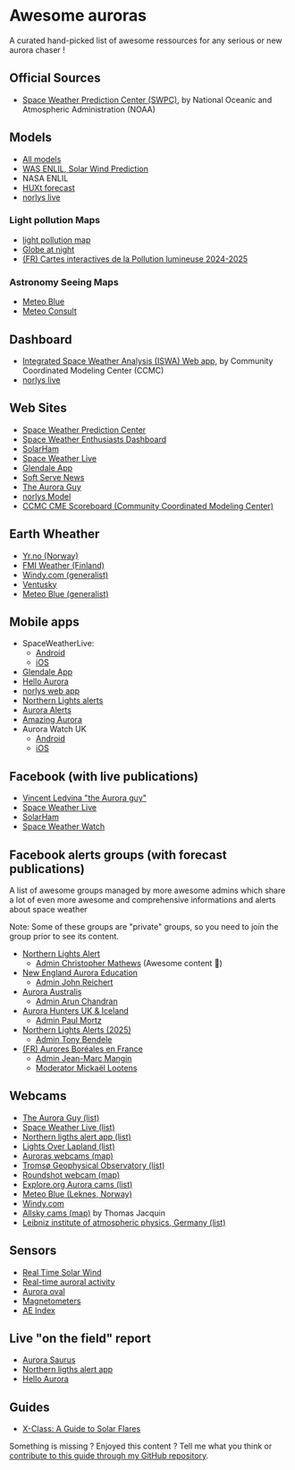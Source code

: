 # Awesome auroras

A curated hand-picked list of awesome ressources for any serious or new aurora chaser !

## Official Sources

- [Space Weather Prediction Center (SWPC)](https://www.swpc.noaa.gov/), by National Oceanic and Atmospheric Administration (NOAA)

## Models

- [All models](https://ccmc.gsfc.nasa.gov/models/?statuses=Production&statuses=Result+Only)
- [WAS ENLIL, Solar Wind Prediction](https://www.swpc.noaa.gov/products/wsa-enlil-solar-wind-prediction)
- NASA ENLIL
- [HUXt forecast](https://research.reading.ac.uk/met-spate/huxt-forecast/)
- [norlys live](https://norlys.live/)

### Light pollution Maps

- [light pollution map](https://www.lightpollutionmap.info)
- [Globe at night](https://app.globeatnight.org/map)
- [(FR) Cartes interactives de la Pollution lumineuse 2024-2025](https://www.avex-asso.org/dossiers/wordpress/la-pollution-lumineuse-light-pollution/carte-dynamique-et-interactives-de-la-pollution-lumineuse)

### Astronomy Seeing Maps

- [Meteo Blue](https://www.meteoblue.com/en/meteo/outdoorsports/seeing/)
- [Meteo Consult](https://www.meteoconsult.fr/carte-meteo/carte-observation-satellite)

## Dashboard

- [Integrated Space Weather Analysis (ISWA) Web app](https://iswa.ccmc.gsfc.nasa.gov/IswaSystemWebApp/), by Community Coordinated Modeling Center (CCMC)
- [norlys live](https://norlys.live/dashboard)

## Web Sites

- [Space Weather Prediction Center](https://www.swpc.noaa.gov/)
- [Space Weather Enthusiasts Dashboard](https://www.swpc.noaa.gov/communities/space-weather-enthusiasts-dashboard)
- [SolarHam](https://solarham.com/)
- [Space Weather Live](https://www.spaceweatherlive.com/)
- [Glendale App](https://aurora-alerts.uk/)
- [Soft Serve News](https://cdn.softservenews.com/Aurora.htm)
- [The Aurora Guy](https://theauroraguy.com/)
- [norlys Model](https://norlys.live/)
- [CCMC CME Scoreboard (Community Coordinated Modeling Center)](https://kauai.ccmc.gsfc.nasa.gov/CMEscoreboard/)

## Earth Wheather

- [Yr.no (Norway)](https://www.yr.no/en)
- [FMI Weather (Finland)](https://en.ilmatieteenlaitos.fi/)
- [Windy.com (generalist)](https://www.windy.com/)
- [Ventusky](https://www.ventusky.com/)
- [Meteo Blue (generalist)](https://www.meteoblue.com/en/weather/forecast/week)

## Mobile apps

- SpaceWeatherLive:
  * [Android](https://play.google.com/store/apps/details?id=com.spaceweatherlive.app)
  * [iOS](https://itunes.apple.com/be/app/spaceweatherlive/id1435501021)
- [Glendale App](https://aurora-alerts.uk/)
- [Hello Aurora](https://hello-aurora.com/)
- [norlys web app](https://norlys.live/)
- [Northern Lights alerts](https://nlalert.fi/)
- [Aurora Alerts](https://aurora-alerts.com/)
- [Amazing Aurora](https://www.amazingaurora.app)
- Aurora Watch UK
  * [Android](https://play.google.com/store/apps/details?id=com.smallbouldering.aurorawatchuk)
  * [iOS](https://apps.apple.com/gb/app/aurorawatch-uk-aurora-alerts/id946141347)

## Facebook (with live publications)

- [Vincent Ledvina "the Aurora guy"](https://www.facebook.com/vincentledvina)
- [Space Weather Live](https://www.facebook.com/SpaceWeatherLive)
- [SolarHam](https://www.facebook.com/SolarHam)
- [Space Weather Watch](https://www.facebook.com/spacewxwatch)

## Facebook alerts groups (with forecast publications)

A list of awesome groups managed by more awesome admins which share a lot of even more awesome and comprehensive informations and alerts about space weather

Note: Some of these groups are "private" groups, so you need to join the group prior to see its content.

- [Northern Lights Alert](https://www.facebook.com/groups/northernlightsalert/)
  * [Admin Christopher Mathews](https://www.facebook.com/groups/154848124616342/user/100000351534808/) (Awesome content 🥰)
- [New England Aurora Education](https://www.facebook.com/groups/498770626465997)
  * [Admin John Reichert](https://www.facebook.com/groups/498770626465997/user/100005989591065/)
- [Aurora Australis](https://www.facebook.com/groups/auroraaustralia)
  * [Admin Arun Chandran](https://www.facebook.com/groups/1953353338413426/user/100001047041724/)
- [Aurora Hunters UK & Iceland](https://www.facebook.com/groups/492548942452002)
  * [Admin Paul Mortz](https://www.facebook.com/groups/492548942452002/user/1258427365/)
- [Northern Lights Alerts (2025)](https://www.facebook.com/groups/2306733882993513)
  * [Admin Tony Bendele](https://www.facebook.com/groups/2306733882993513/user/699274957)
- [(FR) Aurores Boréales en France](https://www.facebook.com/groups/722944715998047/)
  * [Admin Jean-Marc Mangin](https://www.facebook.com/groups/722944715998047/user/1116800084/)
  * [Moderator Mickaël Lootens](https://www.facebook.com/groups/722944715998047/user/100000078533583/)

## Webcams

- [The Aurora Guy (list)](https://theauroraguy.com/pages/webcams)
- [Space Weather Live (list)](https://www.spaceweatherlive.com/en/auroral-activity/webcams.html)
- [Northern ligths alert app (list)](https://nlalert.fi/forecast/aurora-cameras)
- [Lights Over Lapland (list)](https://lightsoverlapland.com/aurora-webcam/)
- [Auroras webcams (map)](https://pomeh.github.io/aurora-cams/)
- [Tromsø Geophysical Observatory (list)](https://fox.phys.uit.no/ASC/)
- [Roundshot webcam (map)](https://www.roundshot.com/en/livecam-references.html/102)
- [Explore.org Aurora cams (list)](https://explore.org/livecams/aurora-borealis-northern-lights/aurora-cam)
- [Meteo Blue (Leknes, Norway)](https://www.meteoblue.com/en/weather/webcams/leknes_norway_7626400)
- [Windy.com](https://www.windy.com/?67.748,25.299,8,p:cams)
- [Allsky cams (map)](https://www.thomasjacquin.com/allsky-map/) by Thomas Jacquin
- [Leibniz institute of atmospheric physics, Germany (list)](https://www.iap-kborn.de/en/research/department-optical-soundings-and-sounding-rockets/instruments-and-models/nlc-cameras/overview/)

## Sensors

- [Real Time Solar Wind](https://www.swpc.noaa.gov/products/real-time-solar-wind)
- [Real-time auroral activity](https://www.spaceweatherlive.com/en/auroral-activity/real-time-auroral-activity.html)
- [Aurora oval](https://www.spaceweatherlive.com/en/auroral-activity/auroral-oval.html)
- [Magnetometers](https://www.spaceweatherlive.com/en/auroral-activity/magnetometers.html)
- [AE Index](http://wdc.kugi.kyoto-u.ac.jp/ae_realtime/presentmonth/index.html)

## Live "on the field" report

- [Aurora Saurus](https://www.aurorasaurus.org/)
- [Northern ligths alert app](https://nlalert.fi/forecast/aurora-cameras)
- [Hello Aurora](https://hello-aurora.com/)

## Guides

- [X-Class: A Guide to Solar Flares](https://svs.gsfc.nasa.gov/10109/)

Something is missing ? Enjoyed this content ? Tell me what you think or [contribute to this guide through my GitHub repository](https://github.com/pomeh/awesome-auroras).
